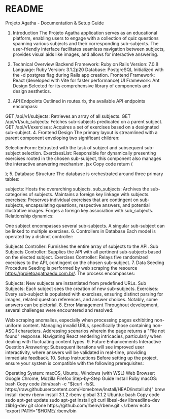 # README

Projeto Agatha - Documentation & Setup Guide
1. Introduction
The Projeto Agatha application serves as an educational platform, enabling users to engage with a collection of quiz questions spanning various subjects and their corresponding sub-subjects. The user-friendly interface facilitates seamless navigation between subjects, provides visual aids like images, and allows for interactive answering.

2. Technical Overview
Backend
Framework: Ruby on Rails
Version: 7.0.8
Language: Ruby
Version: 3.1.2p20
Database: PostgreSQL
Initialized with the -d postgres flag during Rails app creation.
Frontend
Framework: React (developed with Vite for faster performance)
UI Framework: Ant Design
Selected for its comprehensive library of components and design aesthetics.
3. API Endpoints
Outlined in routes.rb, the available API endpoints encompass:

GET /api/v1/subjects: Retrieves an array of all subjects.
GET /api/v1/sub_subjects: Fetches sub-subjects predicated on a parent subject.
GET /api/v1/exercises: Acquires a set of exercises based on a designated sub-subject.
4. Frontend Design
The primary layout is streamlined with a parent component enveloping two significant children:

SelectionForm: Entrusted with the task of subject and subsequent sub-subject selection.
ExercisesList: Responsible for dynamically presenting exercises rooted in the chosen sub-subject, this component also manages the interactive answering mechanism.
jsx
Copy code
return (
    <div>
      <SelectionForm setSelectedSubSubject={setSelectedSubSubject} />
      <ExercisesList selectedSubSubject={selectedSubSubject} />
    </div>
);
5. Database Structure
The database is orchestrated around three primary tables:

subjects: Hosts the overarching subjects.
sub_subjects: Archives the sub-categories of subjects. Maintains a foreign key linkage with subjects.
exercises: Preserves individual exercises that are contingent on sub-subjects, encapsulating questions, respective answers, and potential illustrative images. Forges a foreign key association with sub_subjects.
Relationship dynamics:

One subject encompasses several sub-subjects.
A singular sub-subject can be linked to multiple exercises.
6. Controllers in Database
Each model is operated by a distinct controller:

Subjects Controller: Furnishes the entire array of subjects to the API.
Sub Subjects Controller: Supplies the API with all pertinent sub-subjects based on the elected subject.
Exercises Controller: Relays five randomized exercises to the API, contingent on the chosen sub-subject.
7. Data Seeding Procedure
Seeding is performed by web scraping the resource https://projetoagathaedu.com.br/. The process encompasses:

Subjects: New subjects are instantiated from predefined URLs.
Sub Subjects: Each subject sees the creation of new sub-subjects.
Exercises: Every sub-subject is populated with exercises, ensuring distinct parsing for images, related question references, and answer choices. Notably, some answers can be pictorial.
8. Error Management
Throughout development, several challenges were encountered and resolved:

Web scraping anomalies, especially when processing pages exhibiting non-uniform content.
Managing invalid URLs, specifically those containing non-ASCII characters.
Addressing scenarios wherein the page returns a "File not found" response.
Navigating React rendering intricacies, particularly when dealing with fluctuating content types.
9. Future Enhancements
Interactive Question Answering: Subsequent iterations will see improved user interactivity, where answers will be validated in real-time, providing immediate feedback.
10. Setup Instructions
Before setting up the project, ensure your system is compatible with the following prerequisites:

Operating System: macOS, Ubuntu, Windows (with WSL)
Web Browser: Google Chrome, Mozilla Firefox
Step-by-Step Guide
Install Ruby
macOS:
bash
Copy code
/bin/bash -c "$(curl -fsSL https://raw.githubusercontent.com/Homebrew/install/HEAD/install.sh)"
brew install rbenv
rbenv install 3.1.2
rbenv global 3.1.2
Ubuntu:
bash
Copy code
sudo apt-get update
sudo apt-get install git curl libssl-dev libreadline-dev zlib1g-dev
git clone https://github.com/rbenv/rbenv.git ~/.rbenv
echo 'export PATH="$HOME/.rbenv/bin
